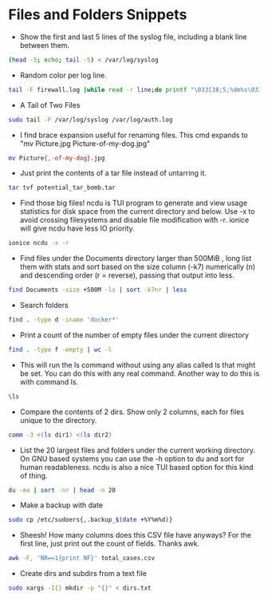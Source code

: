 # Files and Folders Snippets


+ Show the first and last 5 lines of the syslog file, including a blank line between them.
```bash
(head -5; echo; tail -5) < /var/log/syslog
```

+ Random color per log line.
```bash
tail -F firewall.log |while read -r line;do printf "\033[38;5;%dm%s\033[0m\n" $(($RANDOM%255)) "$line";done 
```

+ A Tail of Two Files
```bash
sudo tail -F /var/log/syslog /var/log/auth.log 
```

+ I find brace expansion useful for renaming files. This cmd expands to "mv Picture.jpg Picture-of-my-dog.jpg"
```bash
mv Picture{,-of-my-dog}.jpg 
```

+ Just print the contents of a tar file instead of untarring it.
```bash
tar tvf potential_tar_bomb.tar 
```

+ Find those big files! ncdu is TUI program to generate and view usage statistics for disk space from the current directory and below. Use -x to avoid crossing filesystems and disable file modification with -r. ionice will give ncdu have less IO priority.
```bash
ionice ncdu -x -r 
```

+ Find files under the Documents directory larger than 500MiB , long list them with stats and sort based on the size column (-k7) numerically (n) and descending order (r = reverse), passing that output into less.
```bash
find Documents -size +500M -ls | sort -k7nr | less 
```

+ Search folders
```bash
find . -type d -iname 'docker*'
```

+ Print a count of the number of empty files under the current directory
```bash
find . -type f -empty | wc -l
```

+ This will run the ls command without using any alias called ls that might be set. You can do this with any real command. Another way to do this is with command ls.
```bash
\ls 
```

+ Compare the contents of 2 dirs. Show only 2 columns, each for files unique to the directory.
```bash
comm -3 <(ls dir1) <(ls dir2) 
```

+ List the 20 largest files and folders under the current working directory. On GNU based systems you can use the -h option to du and sort for human readableness. ncdu is also a nice TUI based option for this kind of thing.
```bash
du -ma | sort -nr | head -n 20 
```


+ Make a backup with date
```bash
sudo cp /etc/sudoers{,.backup_$(date +%Y%m%d)}
```

+ Sheesh! How many columns does this CSV file have anyways? For the first line, just print out the count of fields. Thanks awk.
```bash
awk -F, 'NR==1{print NF}' total_cases.csv 
```


+ Create dirs and subdirs from a text file
```bash
sudo xargs -I{} mkdir -p "{}" < dirs.txt
```
